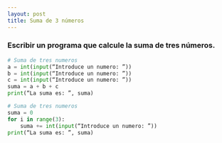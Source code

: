 ```yaml
---
layout: post
title: Suma de 3 números
---
```


### Escribir un programa que calcule la suma de tres números.

```python
# Suma de tres numeros
a = int(input(“Introduce un numero: ”))
b = int(input(“Introduce un numero: ”))
c = int(input(“Introduce un numero: ”))
suma = a + b + c
print(“La suma es: ”, suma)
```

```python
# Suma de tres numeros
suma = 0
for i in range(3):
    suma += int(input(“Introduce un numero: ”))
print(“La suma es: ”, suma)
```
